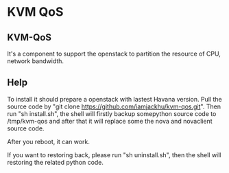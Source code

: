 KVM QoS
=======

KVM-QoS
-------
It's a component to support the openstack to partition the resource of CPU, network bandwidth.

Help
----
To install it should prepare a openstack with lastest Havana version. Pull the source code by "git clone https://github.com/iamjackhu/kvm-qos.git". Then run "sh install.sh", the shell will firstly backup somepython source code to /tmp/kvm-qos and after that it will replace some the nova and novaclient source code. 

After you reboot, it can work.

If you want to restoring back, please run "sh uninstall.sh", then the shell will restoring the related python code.  

